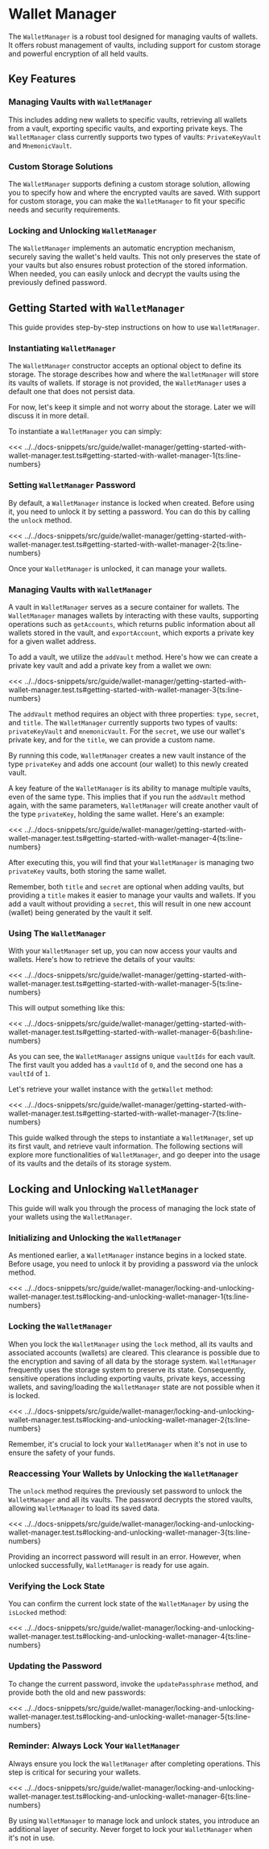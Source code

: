 # Wallet Manager

The `WalletManager` is a robust tool designed for managing vaults of wallets. It offers robust management of vaults, including support for custom storage and powerful encryption of all held vaults.

## Key Features

### Managing Vaults with `WalletManager`

This includes adding new wallets to specific vaults, retrieving all wallets from a vault, exporting specific vaults, and exporting private keys. The `WalletManager` class currently supports two types of vaults: `PrivateKeyVault` and `MnemonicVault`.

### Custom Storage Solutions

The `WalletManager` supports defining a custom storage solution, allowing you to specify how and where the encrypted vaults are saved. With support for custom storage, you can make the `WalletManager` to fit your specific needs and security requirements.

### Locking and Unlocking `WalletManager`

The `WalletManager` implements an automatic encryption mechanism, securely saving the wallet's held vaults. This not only preserves the state of your vaults but also ensures robust protection of the stored information. When needed, you can easily unlock and decrypt the vaults using the previously defined password.

## Getting Started with `WalletManager`

This guide provides step-by-step instructions on how to use `WalletManager`.

### Instantiating `WalletManager`

The `WalletManager` constructor accepts an optional object to define its storage. The storage describes how and where the `WalletManager` will store its vaults of wallets. If storage is not provided, the `WalletManager` uses a default one that does not persist data.

For now, let's keep it simple and not worry about the storage. Later we will discuss it in more detail.

To instantiate a `WalletManager` you can simply:

<<< ../../docs-snippets/src/guide/wallet-manager/getting-started-with-wallet-manager.test.ts#getting-started-with-wallet-manager-1{ts:line-numbers}

### Setting `WalletManager` Password

By default, a `WalletManager` instance is locked when created. Before using it, you need to unlock it by setting a password. You can do this by calling the `unlock` method.

<<< ../../docs-snippets/src/guide/wallet-manager/getting-started-with-wallet-manager.test.ts#getting-started-with-wallet-manager-2{ts:line-numbers}

Once your `WalletManager` is unlocked, it can manage your wallets.

### Managing Vaults with `WalletManager`

A vault in `WalletManager` serves as a secure container for wallets. The `WalletManager` manages wallets by interacting with these vaults, supporting operations such as `getAccounts`, which returns public information about all wallets stored in the vault, and `exportAccount`, which exports a private key for a given wallet address.

To add a vault, we utilize the `addVault` method. Here's how we can create a private key vault and add a private key from a wallet we own:

<<< ../../docs-snippets/src/guide/wallet-manager/getting-started-with-wallet-manager.test.ts#getting-started-with-wallet-manager-3{ts:line-numbers}

The `addVault` method requires an object with three properties: `type`, `secret`, and `title`. The `WalletManager` currently supports two types of vaults: `privateKeyVault` and `mnemonicVault`. For the `secret`, we use our wallet's private key, and for the `title`, we can provide a custom name.

By running this code, `WalletManager` creates a new vault instance of the type `privateKey` and adds one account (our wallet) to this newly created vault.

A key feature of the `WalletManager` is its ability to manage multiple vaults, even of the same type. This implies that if you run the `addVault` method again, with the same parameters, `WalletManager` will create another vault of the type `privateKey`, holding the same wallet. Here's an example:

<<< ../../docs-snippets/src/guide/wallet-manager/getting-started-with-wallet-manager.test.ts#getting-started-with-wallet-manager-4{ts:line-numbers}

After executing this, you will find that your `WalletManager` is managing two `privateKey` vaults, both storing the same wallet.

Remember, both `title` and `secret` are optional when adding vaults, but providing a `title` makes it easier to manage your vaults and wallets. If you add a vault without providing a `secret`, this will result in one new account (wallet) being generated by the vault it self.

### Using The `WalletManager`

With your `WalletManager` set up, you can now access your vaults and wallets. Here's how to retrieve the details of your vaults:

<<< ../../docs-snippets/src/guide/wallet-manager/getting-started-with-wallet-manager.test.ts#getting-started-with-wallet-manager-5{ts:line-numbers}

This will output something like this:

<<< ../../docs-snippets/src/guide/wallet-manager/getting-started-with-wallet-manager.test.ts#getting-started-with-wallet-manager-6{bash:line-numbers}

As you can see, the `WalletManager` assigns unique `vaultIds` for each vault. The first vault you added has a `vaultId` of `0`, and the second one has a `vaultId` of `1`.

Let's retrieve your wallet instance with the `getWallet` method:

<<< ../../docs-snippets/src/guide/wallet-manager/getting-started-with-wallet-manager.test.ts#getting-started-with-wallet-manager-7{ts:line-numbers}

This guide walked through the steps to instantiate a `WalletManager`, set up its first vault, and retrieve vault information. The following sections will explore more functionalities of `WalletManager`, and go deeper into the usage of its vaults and the details of its storage system.

## Locking and Unlocking `WalletManager`

This guide will walk you through the process of managing the lock state of your wallets using the `WalletManager`.

### Initializing and Unlocking the `WalletManager`

As mentioned earlier, a `WalletManager` instance begins in a locked state. Before usage, you need to unlock it by providing a password via the unlock method.

<<< ../../docs-snippets/src/guide/wallet-manager/locking-and-unlocking-wallet-manager.test.ts#locking-and-unlocking-wallet-manager-1{ts:line-numbers}

### Locking the `WalletManager`

When you lock the `WalletManager` using the `lock` method, all its vaults and associated accounts (wallets) are cleared. This clearance is possible due to the encryption and saving of all data by the storage system. `WalletManager` frequently uses the storage system to preserve its state. Consequently, sensitive operations including exporting vaults, private keys, accessing wallets, and saving/loading the `WalletManager` state are not possible when it is locked.

<<< ../../docs-snippets/src/guide/wallet-manager/locking-and-unlocking-wallet-manager.test.ts#locking-and-unlocking-wallet-manager-2{ts:line-numbers}

Remember, it's crucial to lock your `WalletManager` when it's not in use to ensure the safety of your funds.

### Reaccessing Your Wallets by Unlocking the `WalletManager`

The `unlock` method requires the previously set password to unlock the `WalletManager` and all its vaults. The password decrypts the stored vaults, allowing `WalletManager` to load its saved data.

<<< ../../docs-snippets/src/guide/wallet-manager/locking-and-unlocking-wallet-manager.test.ts#locking-and-unlocking-wallet-manager-3{ts:line-numbers}

Providing an incorrect password will result in an error. However, when unlocked successfully, `WalletManager` is ready for use again.

### Verifying the Lock State

You can confirm the current lock state of the `WalletManager` by using the `isLocked` method:

<<< ../../docs-snippets/src/guide/wallet-manager/locking-and-unlocking-wallet-manager.test.ts#locking-and-unlocking-wallet-manager-4{ts:line-numbers}

### Updating the Password

To change the current password, invoke the `updatePassphrase` method, and provide both the old and new passwords:

<<< ../../docs-snippets/src/guide/wallet-manager/locking-and-unlocking-wallet-manager.test.ts#locking-and-unlocking-wallet-manager-5{ts:line-numbers}

### Reminder: Always Lock Your `WalletManager`

Always ensure you lock the `WalletManager` after completing operations. This step is critical for securing your wallets.

<<< ../../docs-snippets/src/guide/wallet-manager/locking-and-unlocking-wallet-manager.test.ts#locking-and-unlocking-wallet-manager-6{ts:line-numbers}

By using `WalletManager` to manage lock and unlock states, you introduce an additional layer of security. Never forget to lock your `WalletManager` when it's not in use.
